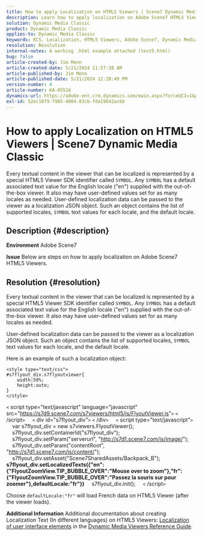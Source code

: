 ```yaml
---
title: How to apply Localization on HTML5 Viewers | Scene7 Dynamic Media Classic
description: Learn how to apply localization on Adobe Scene7 HTML5 Viewers.
solution: Dynamic Media Classic
product: Dynamic Media Classic
applies-to: Dynamic Media Classic
keywords: KCS, Localization, HTML5 Viewers, Adobe Scene7, Dynamic Media Classic, How To
resolution: Resolution
internal-notes: A working .html example attached (test5.html)
bug: false
article-created-by: Jim Menn
article-created-date: 5/21/2024 11:57:38 AM
article-published-by: Jim Menn
article-published-date: 5/21/2024 12:28:49 PM
version-number: 4
article-number: KA-05516
dynamics-url: https://adobe-ent.crm.dynamics.com/main.aspx?forceUCI=1&pagetype=entityrecord&etn=knowledgearticle&id=7ced8f4f-6917-ef11-9f8a-6045bd006268
exl-id: 52ec18f9-f985-4004-83cb-fda19642ac68
---
```

# How to apply Localization on HTML5 Viewers | Scene7 Dynamic Media Classic


Every textual content in the viewer that can be localized is represented by a special HTML5 Viewer SDK identifier called `SYMBOL`. Any `SYMBOL` has a default associated text value for the English locale ("en") supplied with the out-of-the-box viewer. It also may have user-defined values set for as many locales as needed. User-defined localization data can be passed to the viewer as a localization JSON object. Such an object contains the list of supported locales, `SYMBOL` text values for each locale, and the default locale.

## Description {#description}


<b>Environment</b>
 Adobe Scene7

<b>Issue</b>
 Below are steps on how to apply localization on Adobe Scene7 HTML5 Viewers.




## Resolution {#resolution}


Every textual content in the viewer that can be localized is represented by a special HTML5 Viewer SDK identifier called `SYMBOL`.
Any `SYMBOL` has a default associated text value for the English locale ("en") supplied with the out-of-the-box viewer. It also may have user-defined values set for as many locales as needed.

User-defined localization data can be passed to the viewer as a localization JSON object.
Such an object contains the list of supported locales, `SYMBOL` text values for each locale, and the default locale.

Here is an example of such a localization object:


```
<style type="text/css">
#s7flyout_div.s7flyoutviewer{
    width:50%;
    height:auto;
}
</style>
```


`<` script type="text/javascript" language="javascript" src="<u style="text-decoration:underline">https://s7d9.scene7.com/s7viewers/html5/js/FlyoutViewer.js</u>"`>` `<` /script`>` 
    `<` div id="s7flyout_div"`>` `<` /div`>` 
    `<` script type="text/javascript"`>` 
    var s7flyout_div = new s7viewers.FlyoutViewer();
    s7flyout_div.setContainerId("s7flyout_div");
    s7flyout_div.setParam("serverurl", "<u style="text-decoration:underline">http://s7d1.scene7.com/is/image/</u>");
    s7flyout_div.setParam("contentRoot", "<u style="text-decoration:underline">http://s7d1.scene7.com/is/content/</u>");
    s7flyout_div.setAsset("Scene7SharedAssets/Backpack_B");
    <b>s7flyout_div.setLocalizedTexts({"en":{"FlyoutZoomView.TIP_BUBBLE_OVER":"Mouse over to zoom"},"fr":{"FlyoutZoomView.TIP_BUBBLE_OVER":"Passez la souris sur pour zoomer"},defaultLocale:"fr"})</b>
    s7flyout_div.init();
    `<` /script`>` 

Choose `defaultLocale:"fr"` will load French data on HTML5 Viewer (after the viewer loads).<br>


<b>Additional Information</b>
Additional documentation about creating Localization Text (In different languages) on HTML5 Viewers: [Localization of user interface elements](https://experienceleague.adobe.com/en/docs/dynamic-media-developer-resources/library/viewers-aem-assets-dmc/flyout/c-html5-flyout-viewer-20-localization) in the [Dynamic Media Viewers Reference Guide](https://experienceleague.adobe.com/en/docs/dynamic-media-developer-resources/library/homeviewers).
